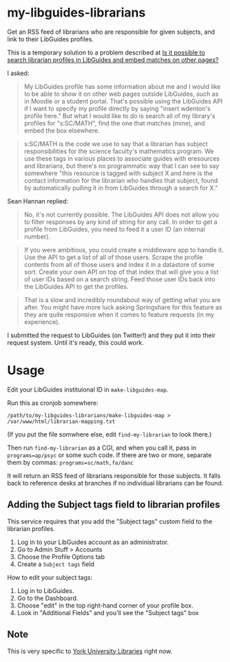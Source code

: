 my-libguides-librarians
=========================

Get an RSS feed of librarians who are responsible for given subjects, and link to their LibGuides profiles.

This is a temporary solution to a problem described at
[Is it possible to search librarian profiles in LibGuides and embed matches on other pages?](http://libraries.stackexchange.com/questions/650/is-it-possible-to-search-librarian-profiles-in-libguides-and-embed-matches-on-ot)

I asked:

> My LibGuides profile has some information about me and I would like to be able to show it on other web pages outside LibGuides, such as in Moodle or a student portal. That's possible using the LibGuides API if I want to specify my profile directly by saying "insert wdenton's profile here." But what I would like to do is search all of my library's profiles for "s:SC/MATH", find the one that matches (mine), and embed the box elsewhere.

> s:SC/MATH is the code we use to say that a librarian has subject responsibilities for the science faculty's mathematics program. We use these tags in various places to associate guides with eresources and librarians, but there's no programmatic way that I can see to say somewhere "this resource is tagged with subject X and here is the contact information for the librarian who handles that subject, found by automatically pulling it in from LibGuides through a search for X."

Sean Hannan replied:

> No, it's not currently possible. The LibGuides API does not allow you to filter responses by any kind of string for any call. In order to get a profile from LibGuides, you need to feed it a user ID (an internal number).

> If you were ambitious, you could create a middleware app to handle it. Use the API to get a list of all of those users. Scrape the profile contents from all of those users and index it in a datastore of some sort. Create your own API on top of that index that will give you a list of user IDs based on a search string. Feed those user IDs back into the LibGuides API to get the profiles.

> That is a slow and incredibly roundabout way of getting what you are after. You might have more luck asking Springshare for this feature as they are quite responsive when it comes to feature requests (in my experience).

I submitted the request to LibGuides (on Twitter!) and they put it into their request system. Until it's ready, this could work.

# Usage

Edit your LibGuides instituional ID in `make-libguides-map`.

Run this as cronjob somewhere: 

    /path/to/my-libguides-librarians/make-libguides-map > /var/www/html/librarian-mapping.txt

(If you put the file somwhere else, edit `find-my-librarian` to look there.)

Then run `find-my-librarian` as a CGI, and when you call it, pass in `programs=ap/psyc` or some such code.  If there are two or more, separate them by commas: `programs=sc/math,fa/danc`

It will return an RSS feed of librarians responsible for those subjects. It falls back to reference desks at branches if no individual librarians can be found.

## Adding the Subject tags field to librarian profiles

This service requires that you add the "Subject tags" custom field to the librarian profiles.

1. Log in to your LibGuides account as an administrator.
1. Go to Admin Stuff > Accounts
1. Choose the Profile Options tab
1. Create a `Subject tags` field

How to edit your subject tags:

1. Log in to LibGuides.
1. Go to the Dashboard.
1. Choose "edit" in the top right-hand corner of your profile box.
1. Look in "Additional Fields" and you'll see the "Subject tags" box

## Note

This is very specific to [York University Libraries](http://www.library.yorku.ca/) right now.

